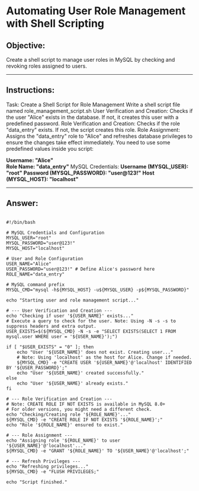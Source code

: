 # Automating User Role Management with Shell Scripting

## Objective:
Create a shell script to manage user roles in MySQL by checking and revoking roles assigned to users.

---

## Instructions:
Task: Create a Shell Script for Role Management
Write a shell script file named role_management_script.sh
User Verification and Creation: Checks if the user "Alice" exists in the database. If not, it creates this user with a predefined password.
Role Verification and Creation: Checks if the role "data_entry" exists. If not, the script creates this role.
Role Assignment: Assigns the "data_entry" role to "Alice" and refreshes database privileges to ensure the changes take effect immediately.
You need to use some predefined values inside you script:

**Username: "Alice"**  
**Role Name: "data_entry"**
MySQL Credentials:
**Username (MYSQL_USER): "root"**
**Password (MYSQL_PASSWORD): "user@123!"**
**Host (MYSQL_HOST): "localhost"**

---

## Answer:

```shell

#!/bin/bash

# MySQL Credentials and Configuration
MYSQL_USER="root"
MYSQL_PASSWORD="user@123!"
MYSQL_HOST="localhost"

# User and Role Configuration
USER_NAME="Alice"
USER_PASSWORD="user@123!" # Define Alice's password here
ROLE_NAME="data_entry"

# MySQL command prefix
MYSQL_CMD="mysql -h${MYSQL_HOST} -u${MYSQL_USER} -p${MYSQL_PASSWORD}"

echo "Starting user and role management script..."

# --- User Verification and Creation ---
echo "Checking if user '${USER_NAME}' exists..."
# Execute a query to check for the user. Note: Using -N -s -s to suppress headers and extra output.
USER_EXISTS=$(${MYSQL_CMD} -N -s -e "SELECT EXISTS(SELECT 1 FROM mysql.user WHERE user = '${USER_NAME}');")

if [ "$USER_EXISTS" = "0" ]; then
    echo "User '${USER_NAME}' does not exist. Creating user..."
    # Note: Using 'localhost' as the host for Alice. Change if needed.
    ${MYSQL_CMD} -e "CREATE USER '${USER_NAME}'@'localhost' IDENTIFIED BY '${USER_PASSWORD}';"
    echo "User '${USER_NAME}' created successfully."
else
    echo "User '${USER_NAME}' already exists."
fi

# --- Role Verification and Creation ---
# Note: CREATE ROLE IF NOT EXISTS is available in MySQL 8.0+
# For older versions, you might need a different check.
echo "Checking/Creating role '${ROLE_NAME}'..."
${MYSQL_CMD} -e "CREATE ROLE IF NOT EXISTS '${ROLE_NAME}';"
echo "Role '${ROLE_NAME}' ensured to exist."

# --- Role Assignment ---
echo "Assigning role '${ROLE_NAME}' to user '${USER_NAME}'@'localhost'..."
${MYSQL_CMD} -e "GRANT '${ROLE_NAME}' TO '${USER_NAME}'@'localhost';"

# --- Refresh Privileges ---
echo "Refreshing privileges..."
${MYSQL_CMD} -e "FLUSH PRIVILEGES;"

echo "Script finished."
